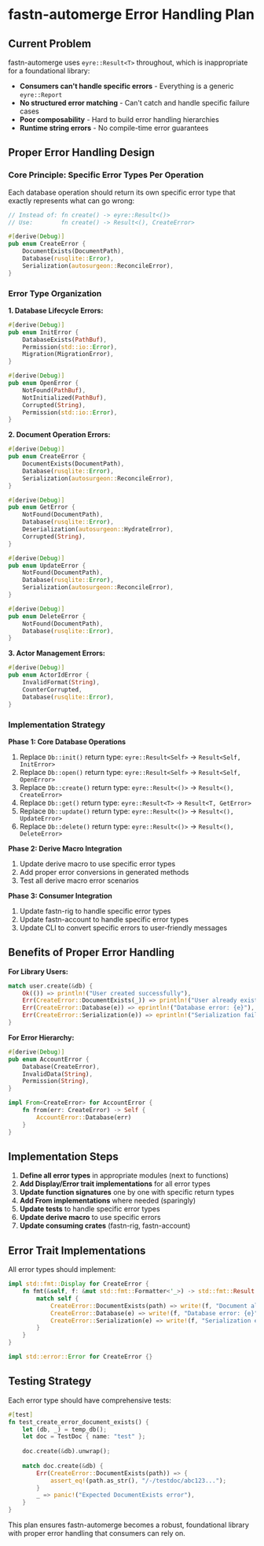# fastn-automerge Error Handling Plan

## Current Problem

fastn-automerge uses `eyre::Result<T>` throughout, which is inappropriate for a foundational library:
- **Consumers can't handle specific errors** - Everything is a generic `eyre::Report`
- **No structured error matching** - Can't catch and handle specific failure cases
- **Poor composability** - Hard to build error handling hierarchies
- **Runtime string errors** - No compile-time error guarantees

## Proper Error Handling Design

### Core Principle: Specific Error Types Per Operation

Each database operation should return its own specific error type that exactly represents what can go wrong:

```rust
// Instead of: fn create() -> eyre::Result<()>
// Use:        fn create() -> Result<(), CreateError>

#[derive(Debug)]
pub enum CreateError {
    DocumentExists(DocumentPath),
    Database(rusqlite::Error),
    Serialization(autosurgeon::ReconcileError),
}
```

### Error Type Organization

**1. Database Lifecycle Errors:**
```rust
#[derive(Debug)]
pub enum InitError {
    DatabaseExists(PathBuf),
    Permission(std::io::Error),
    Migration(MigrationError),
}

#[derive(Debug)]
pub enum OpenError {
    NotFound(PathBuf),
    NotInitialized(PathBuf),
    Corrupted(String),
    Permission(std::io::Error),
}
```

**2. Document Operation Errors:**
```rust
#[derive(Debug)]
pub enum CreateError {
    DocumentExists(DocumentPath),
    Database(rusqlite::Error),
    Serialization(autosurgeon::ReconcileError),
}

#[derive(Debug)]
pub enum GetError {
    NotFound(DocumentPath),
    Database(rusqlite::Error),
    Deserialization(autosurgeon::HydrateError),
    Corrupted(String),
}

#[derive(Debug)]
pub enum UpdateError {
    NotFound(DocumentPath),
    Database(rusqlite::Error),
    Serialization(autosurgeon::ReconcileError),
}

#[derive(Debug)]
pub enum DeleteError {
    NotFound(DocumentPath),
    Database(rusqlite::Error),
}
```

**3. Actor Management Errors:**
```rust
#[derive(Debug)]
pub enum ActorIdError {
    InvalidFormat(String),
    CounterCorrupted,
    Database(rusqlite::Error),
}
```

### Implementation Strategy

**Phase 1: Core Database Operations**
1. Replace `Db::init()` return type: `eyre::Result<Self>` → `Result<Self, InitError>`
2. Replace `Db::open()` return type: `eyre::Result<Self>` → `Result<Self, OpenError>` 
3. Replace `Db::create()` return type: `eyre::Result<()>` → `Result<(), CreateError>`
4. Replace `Db::get()` return type: `eyre::Result<T>` → `Result<T, GetError>`
5. Replace `Db::update()` return type: `eyre::Result<()>` → `Result<(), UpdateError>`
6. Replace `Db::delete()` return type: `eyre::Result<()>` → `Result<(), DeleteError>`

**Phase 2: Derive Macro Integration**
1. Update derive macro to use specific error types
2. Add proper error conversions in generated methods
3. Test all derive macro error scenarios

**Phase 3: Consumer Integration**
1. Update fastn-rig to handle specific error types
2. Update fastn-account to handle specific error types
3. Update CLI to convert specific errors to user-friendly messages

## Benefits of Proper Error Handling

**For Library Users:**
```rust
match user.create(&db) {
    Ok(()) => println!("User created successfully"),
    Err(CreateError::DocumentExists(_)) => println!("User already exists"),
    Err(CreateError::Database(e)) => eprintln!("Database error: {e}"),
    Err(CreateError::Serialization(e)) => eprintln!("Serialization failed: {e}"),
}
```

**For Error Hierarchy:**
```rust
#[derive(Debug)]
pub enum AccountError {
    Database(CreateError),
    InvalidData(String),
    Permission(String),
}

impl From<CreateError> for AccountError {
    fn from(err: CreateError) -> Self {
        AccountError::Database(err)
    }
}
```

## Implementation Steps

1. **Define all error types** in appropriate modules (next to functions)
2. **Add Display/Error trait implementations** for all error types
3. **Update function signatures** one by one with specific return types
4. **Add From implementations** where needed (sparingly)
5. **Update tests** to handle specific error types
6. **Update derive macro** to use specific errors
7. **Update consuming crates** (fastn-rig, fastn-account)

## Error Trait Implementations

All error types should implement:
```rust
impl std::fmt::Display for CreateError {
    fn fmt(&self, f: &mut std::fmt::Formatter<'_>) -> std::fmt::Result {
        match self {
            CreateError::DocumentExists(path) => write!(f, "Document already exists: {path}"),
            CreateError::Database(e) => write!(f, "Database error: {e}"),
            CreateError::Serialization(e) => write!(f, "Serialization error: {e}"),
        }
    }
}

impl std::error::Error for CreateError {}
```

## Testing Strategy

Each error type should have comprehensive tests:
```rust
#[test]
fn test_create_error_document_exists() {
    let (db, _) = temp_db();
    let doc = TestDoc { name: "test" };
    
    doc.create(&db).unwrap();
    
    match doc.create(&db) {
        Err(CreateError::DocumentExists(path)) => {
            assert_eq!(path.as_str(), "/-/testdoc/abc123...");
        }
        _ => panic!("Expected DocumentExists error"),
    }
}
```

This plan ensures fastn-automerge becomes a robust, foundational library
with proper error handling that consumers can rely on.